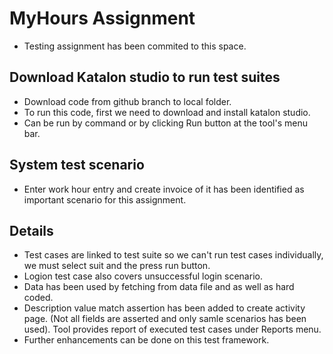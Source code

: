 # MyHours Assignment
* Testing assignment has been commited to this space.

## Download Katalon studio to run test suites
* Download code from github branch to local folder.
* To run this code, first we need to download and install katalon studio.
* Can be run by command or by clicking Run button at the tool's menu bar.

## System test scenario
* Enter work hour entry and create invoice of it has been identified as important scenario for this assignment.

## Details
* Test cases are linked to test suite so we can't run test cases individually, we must select suit and the press run button.
* Logion test case also covers unsuccessful login scenario.
* Data has been used by fetching from data file and as well as hard coded.
* Description value match assertion has been added to create activity page. (Not all fields are asserted and only samle scenarios has been used).
Tool provides report of executed test cases under Reports menu.
* Further enhancements can be done on this test framework.
